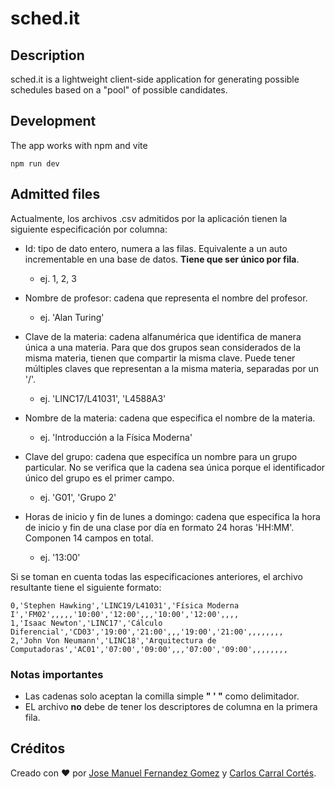 # sched.it

## Description 

sched.it is a lightweight client-side application for generating possible
schedules based on a "pool" of possible candidates.

## Development 

The app works with npm and vite
```
npm run dev 
```

## Admitted files

Actualmente, los archivos .csv admitidos por la aplicación tienen la
siguiente especificación por columna:

* Id: tipo de dato entero, numera a las filas. Equivalente a un auto
  incrementable en una base de datos. __Tiene que ser único por fila__.
  * ej. 1, 2, 3

* Nombre de profesor: cadena que representa el nombre del profesor.
  * ej. 'Alan Turing'

* Clave de la materia: cadena alfanumérica que identifica de manera única a
  una materia. Para que dos grupos sean considerados de la misma materia,
  tienen que compartir la misma clave. Puede tener múltiples claves que
  representan a la misma materia, separadas por un '/'.
  * ej. 'LINC17/L41031', 'L4588A3'

* Nombre de la materia: cadena que especifica el nombre de la materia. 
  * ej. 'Introducción a la Física Moderna'

* Clave del grupo: cadena que especifíca un nombre para un grupo
  particular. No se verifica que la cadena sea única porque el
  identificador único del grupo es el primer campo.
  * ej. 'G01', 'Grupo 2'

* Horas de inicio y fin de lunes a domingo: cadena que especifica la hora
  de inicio y fin de una clase por día en formato 24 horas 'HH:MM'.
  Componen 14 campos en total.
  * ej. '13:00'

Si se toman en cuenta todas las especificaciones anteriores, el archivo
resultante tiene el siguiente formato:
```
0,'Stephen Hawking','LINC19/L41031','Física Moderna I','FM02',,,,,'10:00','12:00',,,'10:00','12:00',,,,
1,'Isaac Newton','LINC17','Cálculo Diferencial','CD03','19:00','21:00',,,'19:00','21:00',,,,,,,,
2,'John Von Neumann','LINC18','Arquitectura de Computadoras','AC01','07:00','09:00',,,'07:00','09:00',,,,,,,,
```

### Notas importantes
* Las cadenas solo aceptan la comilla simple __" ' "__ como delimitador.
* EL archivo __no__ debe de tener los descriptores de columna en la primera
  fila.

## Créditos
Creado con ❤️ por [Jose Manuel Fernandez Gomez](https://github.com/Jackelino) y [Carlos Carral Cortés](https://github.com/ccarral).
